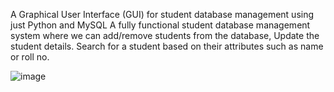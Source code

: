 A Graphical User Interface (GUI) for  student database management using just Python and MySQL
A fully functional student database management system where we can add/remove students from the database, Update the student details. Search for a student based on their attributes such as name or roll no.

![image](https://github.com/user-attachments/assets/861ffbc3-aca1-4cbe-a18e-d80a34e54a20)


